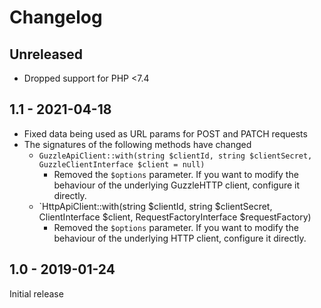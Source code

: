 # Changelog

## Unreleased

* Dropped support for PHP <7.4

## 1.1 - 2021-04-18

* Fixed data being used as URL params for POST and PATCH requests
* The signatures of the following methods have changed
  * `GuzzleApiClient::with(string $clientId, string $clientSecret, GuzzleClientInterface $client = null)`
    + Removed the `$options` parameter. If you want to modify the behaviour of the underlying GuzzleHTTP client,
      configure it directly.  
  * `HttpApiClient::with(string $clientId, string $clientSecret, ClientInterface $client, RequestFactoryInterface $requestFactory)
    + Removed the `$options` parameter. If you want to modify the behaviour of the underlying HTTP client,
      configure it directly.

## 1.0 - 2019-01-24

Initial release
